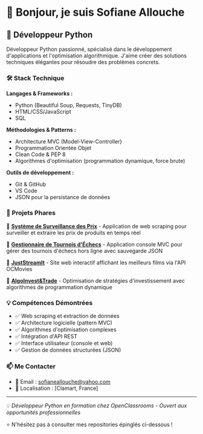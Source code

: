 # 👋 Bonjour, je suis Sofiane Allouche

## 🐍 Développeur Python

Développeur Python passionné, spécialisé dans le développement d'applications et l'optimisation algorithmique. J'aime créer des solutions techniques élégantes pour résoudre des problèmes concrets.

### 🛠️ Stack Technique

**Langages & Frameworks :**
- Python (Beautiful Soup, Requests, TinyDB)
- HTML/CSS/JavaScript
- SQL

**Méthodologies & Patterns :**
- Architecture MVC (Model-View-Controller)
- Programmation Orientée Objet
- Clean Code & PEP 8
- Algorithmes d'optimisation (programmation dynamique, force brute)

**Outils de développement :**
- Git & GitHub
- VS Code
- JSON pour la persistance de données

### 📌 Projets Phares

🔹 **[Système de Surveillance des Prix](https://github.com/allouchesofiane/Projet-Cr-ation-de-syst-me-de-surveillance-des-prix.-)** - Application de web scraping pour surveiller et extraire les prix de produits en temps réel

🔹 **[Gestionnaire de Tournois d'Échecs](https://github.com/allouchesofiane/tournoi_echecs)** - Application console MVC pour gérer des tournois d'échecs hors ligne avec sauvegarde JSON

🔹 **[JustStreamIt](https://github.com/allouchesofiane/-justStreamit)** - Site web interactif affichant les meilleurs films via l'API OCMovies

🔹 **[AlgoInvest&Trade](https://github.com/allouchesofiane/OPENCLASSROOMS_PROJET_7)** - Optimisation de stratégies d'investissement avec algorithmes de programmation dynamique

### 💡 Compétences Démontrées

- ✅ Web scraping et extraction de données
- ✅ Architecture logicielle (pattern MVC)
- ✅ Algorithmes d'optimisation complexes
- ✅ Intégration d'API REST
- ✅ Interface utilisateur (console et web)
- ✅ Gestion de données structurées (JSON)

### 📫 Me Contacter

- 📧 Email : sofianeallouche@yahoo.com
- 📍 Localisation : [Clamart, France]

---

💡 *Développeur Python en formation chez OpenClassrooms - Ouvert aux opportunités professionnelles*

⭐ N'hésitez pas à consulter mes repositories épinglés ci-dessous !
